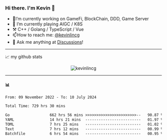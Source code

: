 ### Hi there. I'm Kevin 👋

- 🔭I’m currently working on GameFi, BlockChain, DDD, Game Server
- 🌱 I’m currently playing AIGC / K8S
-   :hammer_and_pick: C++ / Golang / TypeScript / Vue
- 📫How to reach me: [@kevinlincg](https://twitter.com/kevinlincg) 
-   :thought_balloon: Ask me anything at [Discussions](https://github.com/kevinlincg/kevinlincg/issues/new)!

---

📈 my github stats

<p align="center"> <img src="https://github-readme-stats-ouuan.vercel.app/api?username=kevinlincg&theme=dark&show_icons=true&count_private=true" alt="kevinlincg" />

---

#### :bar_chart: 

<!--START_SECTION:waka-->

```txt
From: 09 November 2022 - To: 10 July 2024

Total Time: 729 hrs 30 mins

Go                  662 hrs 56 mins >>>>>>>>>>>>>>>>>>>>>>>--   90.87 %
YAML                14 hrs 21 mins  -------------------------   01.97 %
TOML                7 hrs 25 mins   -------------------------   01.02 %
Text                7 hrs 12 mins   -------------------------   00.99 %
Batchfile           6 hrs 54 mins   -------------------------   00.95 %
```

<!--END_SECTION:waka-->

